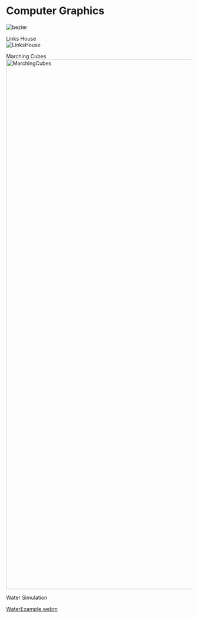 # Computer Graphics

![bezier](https://github.com/norgera/CS3388-Computer-Graphics/assets/95401214/9ac6fe2a-01a7-4695-b278-acbacd57cbde)

Links House </br>
![LinksHouse](https://github.com/norgera/CS3388-Computer-Graphics/assets/95401214/bc1bca73-515f-4e3e-bc1d-37ec57008c6d)


Marching Cubes </br>
<img width="1439" alt="MarchingCubes" src="https://github.com/norgera/CS3388-Computer-Graphics/assets/95401214/cebb594d-5d13-4837-acd5-686eb2807f59">


Water Simulation

[WaterExample.webm](https://github.com/norgera/CS3388-Computer-Graphics/assets/95401214/c79d1f71-21cb-40a5-8435-b6442100d856)


